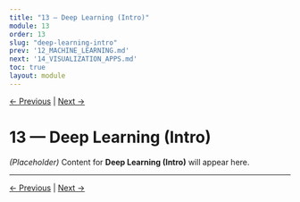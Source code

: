 ```yaml
---
title: "13 — Deep Learning (Intro)"
module: 13
order: 13
slug: "deep-learning-intro"
prev: '12_MACHINE_LEARNING.md'
next: '14_VISUALIZATION_APPS.md'
toc: true
layout: module
---
```

[← Previous](12_MACHINE_LEARNING.md) | [Next →](14_VISUALIZATION_APPS.md)

# 13 — Deep Learning (Intro)

*(Placeholder)* Content for **Deep Learning (Intro)** will appear here.

---

[← Previous](12_MACHINE_LEARNING.md) | [Next →](14_VISUALIZATION_APPS.md)
